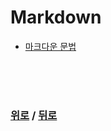 # Markdown

* [마크다운 문법](/Markdown/markdown.md)

<br>

<br>

<br>

### [위로](#Markdown) / [뒤로](/README.md/#)